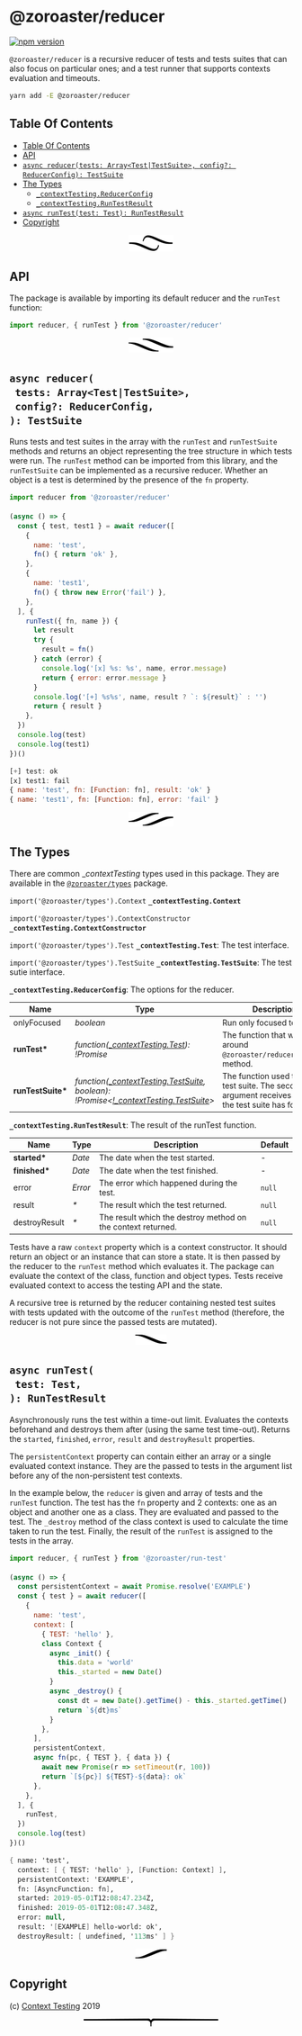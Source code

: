 # @zoroaster/reducer

[![npm version](https://badge.fury.io/js/%40zoroaster%2Freducer.svg)](https://npmjs.org/package/@zoroaster/reducer)

`@zoroaster/reducer` is a recursive reducer of tests and tests suites that can also focus on particular ones; and a test runner that supports contexts evaluation and timeouts.

```sh
yarn add -E @zoroaster/reducer
```

## Table Of Contents

- [Table Of Contents](#table-of-contents)
- [API](#api)
- [`async reducer(tests: Array<Test|TestSuite>, config?: ReducerConfig): TestSuite`](#async-reducertests-arraytesttestsuiteconfig-reducerconfig-testsuite)
- [The Types](#the-types)
  * [`_contextTesting.ReducerConfig`](#type-_contexttestingreducerconfig)
  * [`_contextTesting.RunTestResult`](#type-_contexttestingruntestresult)
- [`async runTest(test: Test): RunTestResult`](#async-runtesttest-test-runtestresult)
- [Copyright](#copyright)

<p align="center"><a href="#table-of-contents"><img src=".documentary/section-breaks/0.svg?sanitize=true"></a></p>



## API

The package is available by importing its default reducer and the `runTest` function:

```js
import reducer, { runTest } from '@zoroaster/reducer'
```

<p align="center"><a href="#table-of-contents"><img src=".documentary/section-breaks/1.svg?sanitize=true"></a></p>



## `async reducer(`<br/>&nbsp;&nbsp;`tests: Array<Test|TestSuite>,`<br/>&nbsp;&nbsp;`config?: ReducerConfig,`<br/>`): TestSuite`

Runs tests and test suites in the array with the `runTest` and `runTestSuite` methods and returns an object representing the tree structure in which tests were run. The `runTest` method can be imported from this library, and the `runTestSuite` can be implemented as a recursive reducer. Whether an object is a test is determined by the presence of the `fn` property.

```js
import reducer from '@zoroaster/reducer'

(async () => {
  const { test, test1 } = await reducer([
    {
      name: 'test',
      fn() { return 'ok' },
    },
    {
      name: 'test1',
      fn() { throw new Error('fail') },
    },
  ], {
    runTest({ fn, name }) {
      let result
      try {
        result = fn()
      } catch (error) {
        console.log('[x] %s: %s', name, error.message)
        return { error: error.message }
      }
      console.log('[+] %s%s', name, result ? `: ${result}` : '')
      return { result }
    },
  })
  console.log(test)
  console.log(test1)
})()
```
```js
[+] test: ok
[x] test1: fail
{ name: 'test', fn: [Function: fn], result: 'ok' }
{ name: 'test1', fn: [Function: fn], error: 'fail' }
```

<p align="center"><a href="#table-of-contents"><img src=".documentary/section-breaks/2.svg?sanitize=true"></a></p>

## The Types

There are common __contextTesting_ types used in this package. They are available in the [`@zoroaster/types`](https://github.com/contexttesting/types) package.

`import('@zoroaster/types').Context` __<a name="type-_contexttestingcontext">`_contextTesting.Context`</a>__

`import('@zoroaster/types').ContextConstructor` __<a name="type-_contexttestingcontextconstructor">`_contextTesting.ContextConstructor`</a>__

`import('@zoroaster/types').Test` __<a name="type-_contexttestingtest">`_contextTesting.Test`</a>__: The test interface.

`import('@zoroaster/types').TestSuite` __<a name="type-_contexttestingtestsuite">`_contextTesting.TestSuite`</a>__: The test sutie interface.

__<a name="type-_contexttestingreducerconfig">`_contextTesting.ReducerConfig`</a>__: The options for the reducer.

|       Name        |                                                                                                                              Type                                                                                                                               |                                               Description                                               | Default |
| ----------------- | --------------------------------------------------------------------------------------------------------------------------------------------------------------------------------------------------------------------------------------------------------------- | ------------------------------------------------------------------------------------------------------- | ------- |
| onlyFocused       | <em>boolean</em>                                                                                                                                                                                                                                                | Run only focused tests.                                                                                 | `false` |
| __runTest*__      | <em>function(<a href="#type-_contexttestingtest" title="The test interface.">_contextTesting.Test</a>): !Promise</em>                                                                                                                                           | The function that wraps around `@zoroaster/reducer.runTest` method.                                     | -       |
| __runTestSuite*__ | <em>function(<a href="#type-_contexttestingtestsuite" title="The test sutie interface.">_contextTesting.TestSuite</a>, boolean): !Promise&lt;<a href="#type-_contexttestingtestsuite" title="The test sutie interface.">!_contextTesting.TestSuite</a>&gt;</em> | The function used to run a test suite. The second argument receives whether the test suite has focused. | -       |

__<a name="type-_contexttestingruntestresult">`_contextTesting.RunTestResult`</a>__: The result of the runTest function.

|     Name      |      Type      |                         Description                          | Default |
| ------------- | -------------- | ------------------------------------------------------------ | ------- |
| __started*__  | <em>Date</em>  | The date when the test started.                              | -       |
| __finished*__ | <em>Date</em>  | The date when the test finished.                             | -       |
| error         | <em>Error</em> | The error which happened during the test.                    | `null`  |
| result        | <em>*</em>     | The result which the test returned.                          | `null`  |
| destroyResult | <em>*</em>     | The result which the destroy method on the context returned. | `null`  |

Tests have a raw `context` property which is a context constructor. It should return an object or an instance that can store a state. It is then passed by the reducer to the `runTest` method which evaluates it. The package can evaluate the context of the class, function and object types. Tests receive evaluated context to access the testing API and the state.

A recursive tree is returned by the reducer containing nested test suites with tests updated with the outcome of the `runTest` method (therefore, the reducer is not pure since the passed tests are mutated).

<p align="center"><a href="#table-of-contents"><img src=".documentary/section-breaks/3.svg?sanitize=true"></a></p>



## `async runTest(`<br/>&nbsp;&nbsp;`test: Test,`<br/>`): RunTestResult`

Asynchronously runs the test within a time-out limit. Evaluates the contexts beforehand and destroys them after (using the same test time-out). Returns the `started`, `finished`, `error`, `result` and `destroyResult` properties.

The `persistentContext` property can contain either an array or a single evaluated context instance. They are the passed to tests in the argument list before any of the non-persistent test contexts.

In the example below, the `reducer` is given and array of tests and the `runTest` function. The test has the `fn` property and 2 contexts: one as an object and another one as a class. They are evaluated and passed to the test. The `_destroy` method of the class context is used to calculate the time taken to run the test. Finally, the result of the `runTest` is assigned to the tests in the array.

```js
import reducer, { runTest } from '@zoroaster/run-test'

(async () => {
  const persistentContext = await Promise.resolve('EXAMPLE')
  const { test } = await reducer([
    {
      name: 'test',
      context: [
        { TEST: 'hello' },
        class Context {
          async _init() {
            this.data = 'world'
            this._started = new Date()
          }
          async _destroy() {
            const dt = new Date().getTime() - this._started.getTime()
            return `${dt}ms`
          }
        },
      ],
      persistentContext,
      async fn(pc, { TEST }, { data }) {
        await new Promise(r => setTimeout(r, 100))
        return `[${pc}] ${TEST}-${data}: ok`
      },
    },
  ], {
    runTest,
  })
  console.log(test)
})()
```
```fs
{ name: 'test',
  context: [ { TEST: 'hello' }, [Function: Context] ],
  persistentContext: 'EXAMPLE',
  fn: [AsyncFunction: fn],
  started: 2019-05-01T12:08:47.234Z,
  finished: 2019-05-01T12:08:47.348Z,
  error: null,
  result: '[EXAMPLE] hello-world: ok',
  destroyResult: [ undefined, '113ms' ] }
```

<p align="center"><a href="#table-of-contents"><img src=".documentary/section-breaks/4.svg?sanitize=true"></a></p>

## Copyright


  (c) [Context Testing](https://contexttesting.com) 2019


<p align="center"><a href="#table-of-contents"><img src=".documentary/section-breaks/-1.svg?sanitize=true"></a></p>